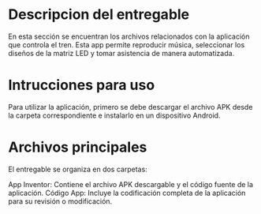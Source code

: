 # Descripcion del entregable
En esta sección se encuentran los archivos relacionados con la aplicación que controla el tren. Esta app permite reproducir música, seleccionar los diseños de la matriz LED y tomar asistencia de manera automatizada.

# Intrucciones para uso
Para utilizar la aplicación, primero se debe descargar el archivo APK desde la carpeta correspondiente e instalarlo en un dispositivo Android.

# Archivos principales
El entregable se organiza en dos carpetas:

App Inventor: Contiene el archivo APK descargable y el código fuente de la aplicación.
Código App: Incluye la codificación completa de la aplicación para su revisión o modificación.
